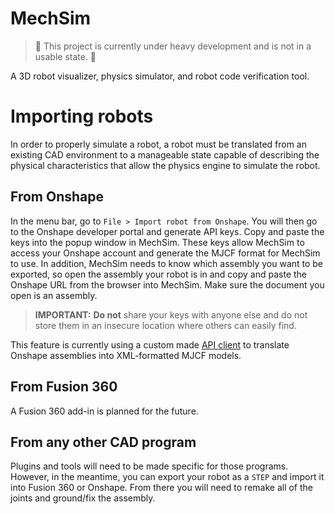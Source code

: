 # MechSim

> 🚧 This project is currently under heavy development and is not in a usable state. 🚧

A 3D robot visualizer, physics simulator, and robot code verification tool.

# Importing robots

In order to properly simulate a robot, a robot must be translated from an existing CAD environment to a manageable state capable of describing the physical characteristics that allow the physics engine to simulate the robot. 

## From Onshape

In the menu bar, go to `File > Import robot from Onshape`. You will then go to the Onshape developer portal and generate API keys. Copy and paste the keys into the popup window in MechSim. These keys allow MechSim to access your Onshape account and generate the MJCF format for MechSim to use. In addition, MechSim needs to know which assembly you want to be exported, so open the assembly your robot is in and copy and paste the Onshape URL from the browser into MechSim. Make sure the document you open is an assembly.

> **IMPORTANT:** **Do not** share your keys with anyone else and do not store them in an insecure location where others can easily find.

This feature is currently using a custom made [API client](https://github.com/mechsimulator/onshape-mjcf-exporter) to translate Onshape assemblies into XML-formatted MJCF models.

## From Fusion 360

A Fusion 360 add-in is planned for the future.

## From any other CAD program

Plugins and tools will need to be made specific for those programs. However, in the meantime, you can export your robot as a `STEP` and import it into Fusion 360 or Onshape. From there you will need to remake all of the joints and ground/fix the assembly.